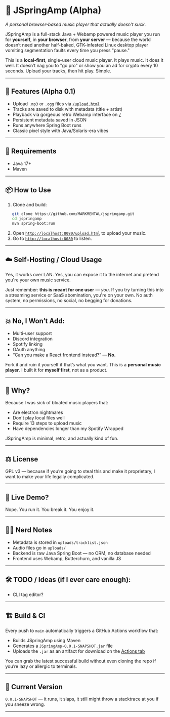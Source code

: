 # 🎵 JSpringAmp (Alpha)  
*A personal browser-based music player that actually doesn't suck.*

JSpringAmp is a full-stack Java + Webamp powered music player you run for **yourself**, in **your browser**, from **your server** — because the world doesn’t need another half-baked, GTK-infested Linux desktop player vomiting segmentation faults every time you press "pause."

This is a **local-first**, single-user cloud music player. It plays music. It does it well. It doesn’t nag you to "go pro" or show you an ad for crypto every 10 seconds. Upload your tracks, then hit play. Simple.

---

## 🚀 Features (Alpha 0.1)
- Upload `.mp3` or `.ogg` files via [`/upload.html`](http://localhost:8080/upload.html)
- Tracks are saved to disk with metadata (title + artist)
- Playback via gorgeous retro Webamp interface on [`/`](http://localhost:8080)
- Persistent metadata saved in JSON
- Runs anywhere Spring Boot runs
- Classic pixel style with Java/Solaris-era vibes

---

## 💾 Requirements

- Java 17+
- Maven

---

## 📦 How to Use

1. Clone and build:

```bash
   git clone https://github.com/MARKMENTAL/jspringamp.git
   cd jspringamp
   mvn spring-boot:run
```

2. Open [`http://localhost:8080/upload.html`](http://localhost:8080/upload.html) to upload your music.
3. Go to [`http://localhost:8080`](http://localhost:8080) to listen.

---

## ☁️ Self-Hosting / Cloud Usage

Yes, it works over LAN. Yes, you can expose it to the internet and pretend you're your own music service.

Just remember: **this is meant for one user** — *you*.
If you try turning this into a streaming service or SaaS abomination, you're on your own.
No auth system, no permissions, no social, no begging for donations.

---

## 💥 No, I Won’t Add:

* Multi-user support
* Discord integration
* Spotify linking
* OAuth anything
* “Can you make a React frontend instead?” — **No.**

Fork it and ruin it yourself if that’s what you want. This is a **personal music player**. I built it for **myself first**, not as a product.

---

## 🧠 Why?

Because I was sick of bloated music players that:

* Are electron nightmares
* Don't play local files well
* Require 13 steps to upload music
* Have dependencies longer than my Spotify Wrapped

JSpringAmp is minimal, retro, and actually kind of fun.

---

## ⚖️ License

GPL v3 — because if you’re going to steal this and make it proprietary, I want to make your life legally complicated.

---

## 📡 Live Demo?

Nope. You run it. You break it. You enjoy it.

---

## 🧙‍♂️ Nerd Notes

* Metadata is stored in `uploads/tracklist.json`
* Audio files go in `uploads/`
* Backend is raw Java Spring Boot — no ORM, no database needed
* Frontend uses Webamp, Butterchurn, and vanilla JS

---

## 🛠️ TODO / Ideas (if I ever care enough):

* CLI tag editor?

---

## 🏗️ Build & CI

Every push to `main` automatically triggers a GitHub Actions workflow that:

- Builds JSpringAmp using Maven
- Generates a `JSpringAmp-0.0.1-SNAPSHOT.jar` file
- Uploads the `.jar` as an artifact for download on the [Actions tab](https://github.com/MARKMENTAL/jspringamp/actions)

You can grab the latest successful build without even cloning the repo if you’re lazy or allergic to terminals.

---

## 🧪 Current Version

`0.0.1-SNAPSHOT` — it runs, it slaps, it still might throw a stacktrace at you if you sneeze wrong.

---

